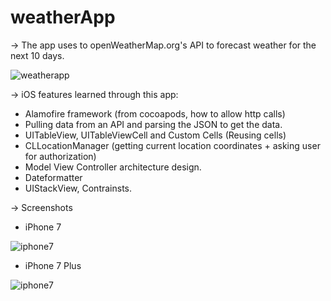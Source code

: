 # weatherApp

-> The app uses to openWeatherMap.org's API to forecast weather for the next 10 days.

![weatherapp](https://cloud.githubusercontent.com/assets/26324291/26008016/e960a9c2-36f7-11e7-96b7-5229714a93ee.gif)

-> iOS features learned through this app:
- Alamofire framework (from cocoapods, how to allow http calls)
- Pulling data from an API and parsing the JSON to get the data.
- UITableView, UITableViewCell and Custom Cells (Reusing cells)
- CLLocationManager (getting current location coordinates + asking user for authorization)
- Model View Controller architecture design.
- Dateformatter
- UIStackView, Contrainsts.

-> Screenshots

- iPhone 7

![iphone7](https://cloud.githubusercontent.com/assets/26324291/26007871/36c25040-36f7-11e7-829f-a66f06115d04.png)


- iPhone 7 Plus

![iphone7](https://cloud.githubusercontent.com/assets/26324291/26007879/39f367ae-36f7-11e7-9df5-78094e3d2d39.png)
